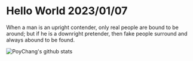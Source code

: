 # Hello World 2023/01/07

When a man is an upright contender, only real people are bound to be around; but if he is a downright pretender, then fake people surround and always abound to be found.

![PoyChang's github stats](https://github-readme-stats.vercel.app/api?username=poychang&show_icons=true&theme=dracula)
